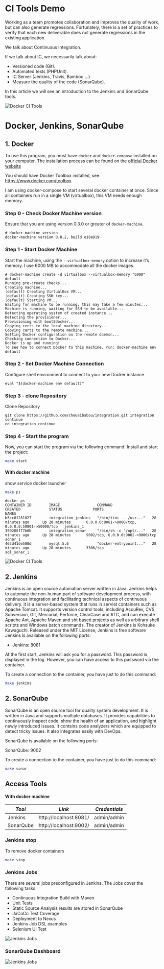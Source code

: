 # CI Tools Demo

Working as a team promotes collaboration and improves the quality of work, but can also generate regressions. Fortunately, there is a set of practices to verify that each new deliverable does not generate regressions in the existing application.

We talk about Continuous Integration.

If we talk about IC, we necessarily talk about:

- Versioned code (Git).
- Automated tests (PHPUnit).
- IC Server (Jenkins, Travis, Bamboo ...)
- Measure the quality of the code (SonarQube).

In this article we will see an introduction to the Jenkins and SonarQube tools. 
 

![Docker CI Tools](screenshots/image0.png)



# Docker, Jenkins, SonarQube

## 1. Docker

To use this program, you must have `docker` and `docker-compose` installed on your computer. The installation process can be found on the [official Docker website](https://www.docker.com/)

You should have Docker Toolbox installed, see https://www.docker.com/toolbox

I am using docker-compose to start several docker container at once.
Since all containers run in a single VM (virtualbox), this VM needs enough memory.

### Step 0 - Check Docker Machine version

Ensure that you are using version 0.3.0 or greater of `docker-machine`.

```
# docker-machine version
docker-machine version 0.8.2, build e18a919
```

### Step 1 - Start Docker Machine

Start the machine, using the `--virtualbox-memory` option to increase it’s memory.
I use 6000 MB to accommodate all the docker images.

```
# docker-machine create -d virtualbox --virtualbox-memory "6000" default
Running pre-create checks...
Creating machine...
(default) Creating VirtualBox VM...
(default) Creating SSH key...
(default) Starting VM...
Waiting for machine to be running, this may take a few minutes...
Machine is running, waiting for SSH to be available...
Detecting operating system of created instance...
Detecting the provisioner...
Provisioning with boot2docker...
Copying certs to the local machine directory...
Copying certs to the remote machine...
Setting Docker configuration on the remote daemon...
Checking connection to Docker...
Docker is up and running!
To see how to connect Docker to this machine, run: docker-machine env default
```

### Step 2 - Set Docker Machine Connection

Configure shell environment to connect to your new Docker instance

```
eval "$(docker-machine env default)"
```

### Step 3 - clone Repository

Clone Repository

```
git clone https://github.com/chouaibabou/integration.git intégration continue
cd integration_continue
```

### Step 4 -  Start the program

Now, you can start the program via the following command. Install and start the project:

```Bash
make start
```

#### With docker machine
 show service docker launcher
 ```Bash 
 make ps
 ```
 
    docker ps
    CONTAINER ID        IMAGE                 COMMAND                  CREATED             STATUS              PORTS                                              NAMES
    b5cc8f281827        integration_jenkins   "/bin/tini -- /usr..."   28 minutes ago      Up 28 minutes       0.0.0.0:8081->8080/tcp, 0.0.0.0:50001->50000/tcp   jenkins_1
    350288f77b6b        integration_sonar     "/bin/sh -c '/opt/..."   28 minutes ago      Up 28 minutes       9002/tcp, 0.0.0.0:9002->9000/tcp                   sonar_1
    463d41de508d        mysql:5.6             "docker-entrypoint..."   28 minutes ago      Up 28 minutes       3306/tcp                                           sql_sonar_1


 ![Docker CI Tools](screenshots/image3.JPG) 

## 2. Jenkins
Jenkins is an open source automation server written in Java. Jenkins helps to automate the non-human part of software development process, with continuous integration and facilitating technical aspects of continuous delivery. It is a server-based system that runs in servlet containers such as Apache Tomcat. It supports version control tools, including AccuRev, CVS, Subversion, Git, Mercurial, Perforce, ClearCase and RTC, and can execute Apache Ant, Apache Maven and sbt based projects as well as arbitrary shell scripts and Windows batch commands. The creator of Jenkins is Kohsuke Kawaguchi. Released under the MIT License, Jenkins is free software
Jenkins is available on the following ports:

- Jenkins: 8081

At the first start, Jenkins will ask you for a password. This password is displayed in the log. However, you can have access to this password via the container. 

To create a connection to the container, you have just to do this command:
```Bash 
make jenkins
```

## 2. SonarQube
SonarQube is an open source tool for quality system development. It is written in Java and supports multiple databases. It provides capabilities to continuously inspect code, show the health of an application, and highlight newly introduced issues. It contains code analyzers which are equipped to detect tricky issues. It also integrates easily with DevOps.

 SonarQube is available on the following ports:
 
   SonarQube: 9002
    
To create a connection to the container, you have just to do this command:
```Bash 
make sonar
```

## Access Tools

#### With docker machine

| *Tool* | *Link* | *Credentials* |
| ------------- | ------------- | ------------- |
| Jenkins | http://localhost:8081/ | admin/admin |
| SonarQube | http://localhost:9002/ | admin/admin |

### Jenkins stop

To remove docker containers
```Bash 
make stop
```
 
### Jenkins Jobs

There are several jobs preconfigured in Jenkins.
The Jobs cover the following tasks:

- Continuous Integration Build with Maven
- Unit Tests
- Static Source Analysis results are stored in SonarQube
- JaCoCo Test Coverage
- Deployment to Nexus
- Jenkins Job DSL examples
- Selenium UI Test

![Jenkins Jobs](screenshots/image4.jpg)


### SonarQube Dashboard

![Jenkins Jobs](screenshots/image5.gif)



